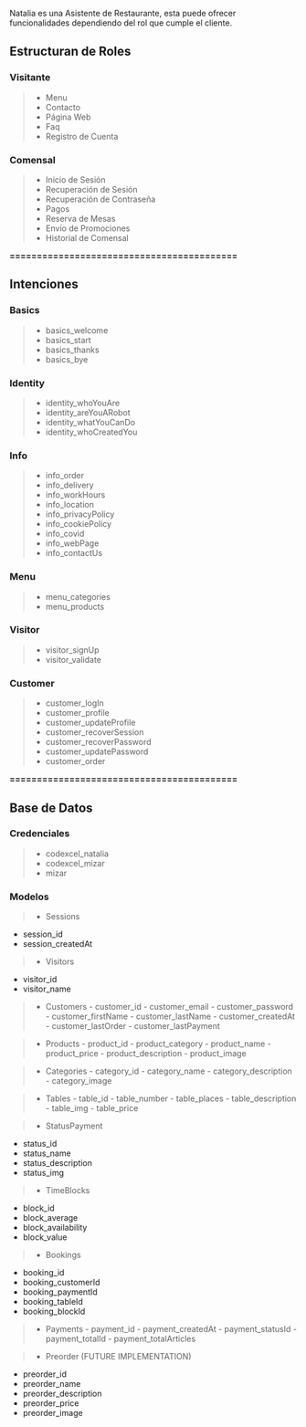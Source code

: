 Natalia es una Asistente de Restaurante, esta puede ofrecer funcionalidades dependiendo del rol que cumple el cliente.

## Estructuran de Roles

### Visitante
> - Menu
> - Contacto
> - Página Web
> - Faq
> - Registro de Cuenta

### Comensal
> - Inicio de Sesión
> - Recuperación de Sesión
> - Recuperación de Contraseña
> - Pagos
> - Reserva de Mesas
> - Envío de Promociones
> - Historial de Comensal

**==========================================**

## Intenciones

### Basics
> - basics_welcome
> - basics_start
> - basics_thanks
> - basics_bye

### Identity
> - identity_whoYouAre
> - identity_areYouARobot
> - identity_whatYouCanDo
> - identity_whoCreatedYou


### Info
> - info_order
> - info_delivery
> - info_workHours
> - info_location
> - info_privacyPolicy
> - info_cookiePolicy
> - info_covid
> - info_webPage
> - info_contactUs

### Menu
> - menu_categories
> - menu_products

### Visitor
> - visitor_signUp
> - visitor_validate

### Customer
> - customer_logIn
> - customer_profile
> - customer_updateProfile
> - customer_recoverSession
> - customer_recoverPassword
> - customer_updatePassword
> - customer_order


**==========================================**

## Base de Datos
### Credenciales
> - codexcel_natalia
> - codexcel_mizar
> - mizar

### Modelos
> - Sessions
   - session_id
   - session_createdAt

> - Visitors
   - visitor_id
   - visitor_name

> - Customers
    - customer_id
    - customer_email
    - customer_password
    - customer_firstName
    - customer_lastName
    - customer_createdAt
    - customer_lastOrder
    - customer_lastPayment

> - Products
    - product_id
    - product_category
    - product_name
    - product_price
    - product_description
    - product_image
    
> - Categories
    - category_id
    - category_name
    - category_description
    - category_image

> - Tables
    - table_id
    - table_number
    - table_places
    - table_description
    - table_img
    - table_price

> - StatusPayment
   - status_id
   - status_name
   - status_description
   - status_img

> - TimeBlocks
   - block_id
   - block_average
   - block_availability
   - block_value

> - Bookings
   - booking_id
   - booking_customerId
   - booking_paymentId
   - booking_tableId
   - booking_blockId


> - Payments
    - payment_id
    - payment_createdAt
    - payment_statusId
    - payment_totalId
    - payment_totalArticles

> - Preorder (FUTURE IMPLEMENTATION)
   - preorder_id
   - preorder_name
   - preorder_description
   - preorder_price
   - preorder_image

